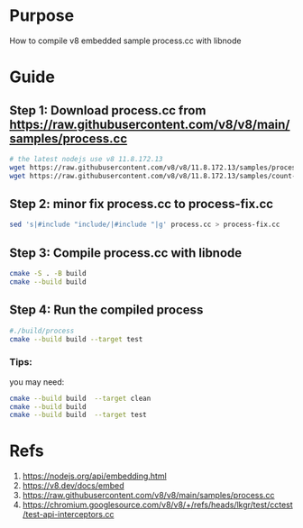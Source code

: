 # Purpose
How to compile v8 embedded sample process.cc with libnode
# Guide
## Step 1: Download process.cc from <https://raw.githubusercontent.com/v8/v8/main/samples/process.cc>
```bash
# the latest nodejs use v8 11.8.172.13
wget https://raw.githubusercontent.com/v8/v8/11.8.172.13/samples/process.cc
wget https://raw.githubusercontent.com/v8/v8/11.8.172.13/samples/count-hosts.js
```
## Step 2: minor fix process.cc to process-fix.cc
```bash
sed 's|#include "include/|#include "|g' process.cc > process-fix.cc
```
## Step 3: Compile process.cc with libnode
```bash
cmake -S . -B build
cmake --build build
```
## Step 4: Run the compiled process
```bash
#./build/process
cmake --build build --target test
```

### Tips:
you may need:

```bash
cmake --build build  --target clean
cmake --build build  
cmake --build build  --target test
```


# Refs
1. https://nodejs.org/api/embedding.html
2. https://v8.dev/docs/embed
3. https://raw.githubusercontent.com/v8/v8/main/samples/process.cc
4. https://chromium.googlesource.com/v8/v8/+/refs/heads/lkgr/test/cctest/test-api-interceptors.cc



